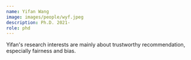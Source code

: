 ```yaml
---
name: Yifan Wang 
image: images/people/wyf.jpeg
description: Ph.D. 2021- 
role: phd 
--- 
```


Yifan's research interests are mainly about trustworthy recommendation, especially fairness and bias.